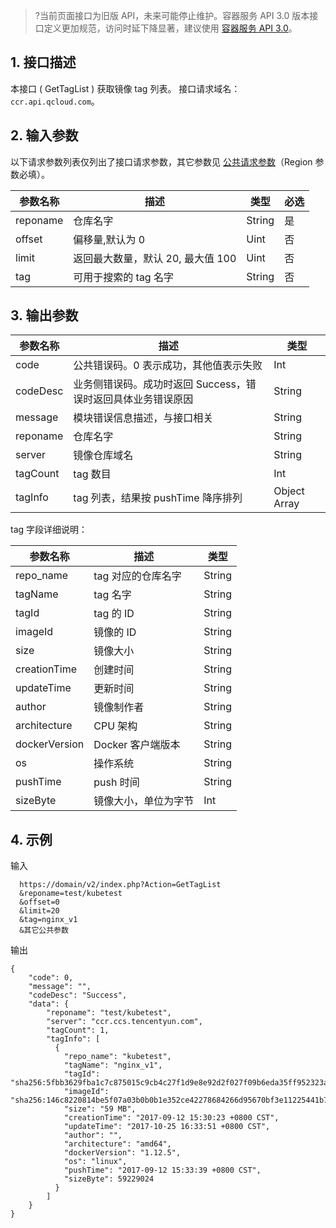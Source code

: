 >?当前页面接口为旧版 API，未来可能停止维护。容器服务 API 3.0 版本接口定义更加规范，访问时延下降显著，建议使用 [容器服务 API 3.0](https://cloud.tencent.com/document/api/457/31853)。
>
## 1. 接口描述
本接口 ( GetTagList ) 获取镜像 tag 列表。
接口请求域名：`ccr.api.qcloud.com`。

## 2. 输入参数
以下请求参数列表仅列出了接口请求参数，其它参数见 [公共请求参数](/doc/api/457/9463)（Region 参数必填）。

| 参数名称 | 描述 |类型 | 必选  | 
|---------|---------|---------|---------
| reponame   | 仓库名字 | String |是 |
| offset   | 偏移量,默认为 0 | Uint |否 |
| limit   | 返回最大数量，默认 20, 最大值 100 | Uint |否 |
| tag   | 可用于搜索的 tag 名字 | String |否 |


## 3. 输出参数
 
| 参数名称 | 描述 |类型 | 
|---------|---------|---------|
| code | 公共错误码。0 表示成功，其他值表示失败|Int | 
| codeDesc | 业务侧错误码。成功时返回 Success，错误时返回具体业务错误原因|String |
| message |  模块错误信息描述，与接口相关|String |
| reponame |  仓库名字|String |
| server |  镜像仓库域名|String |
| tagCount |  tag 数目|Int |
| tagInfo |  tag 列表，结果按 pushTime 降序排列|Object Array |

tag 字段详细说明：

| 参数名称 | 描述 |类型 | 
|---------|---------|---------|
| repo_name |  tag 对应的仓库名字|String |
| tagName |  tag 名字|String |
| tagId |  tag 的 ID|String |
| imageId |  镜像的 ID|String |
| size |  镜像大小|String |
| creationTime |  创建时间|String |
| updateTime |  更新时间|String |
| author |  镜像制作者|String |
| architecture |  CPU 架构|String |
| dockerVersion |  Docker 客户端版本|String |
| os |  操作系统|String |
| pushTime |  push 时间|String |
| sizeByte |  镜像大小，单位为字节|Int |
## 4. 示例
输入

```
  https://domain/v2/index.php?Action=GetTagList
  &reponame=test/kubetest  
  &offset=0
  &limit=20
  &tag=nginx_v1
  &其它公共参数
```
输出

```
{
    "code": 0,
    "message": "", 
    "codeDesc": "Success",
    "data": {
	    "reponame": "test/kubetest",
	    "server": "ccr.ccs.tencentyun.com",
	    "tagCount": 1,
	    "tagInfo": [
	      {
	        "repo_name": "kubetest",
	        "tagName": "nginx_v1",
	        "tagId": "sha256:5fbb3629fba1c7c875015c9cb4c27f1d9e8e92d2f027f09b6eda35ff952323a1",
	        "imageId": "sha256:146c8220814be5f07a03b0b0b1e352ce42278684266d95670bf3e11225441b70",
	        "size": "59 MB",
	        "creationTime": "2017-09-12 15:30:23 +0800 CST",
	        "updateTime": "2017-10-25 16:33:51 +0800 CST",
	        "author": "",
	        "architecture": "amd64",
	        "dockerVersion": "1.12.5",
	        "os": "linux",
	        "pushTime": "2017-09-12 15:33:39 +0800 CST",
	        "sizeByte": 59229024
	      }
	    ]
	}
}

```
